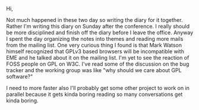 Hi,

Not much happened in these two day so writing the diary for it together. Rather
I'm writing this diary on Sunday after the conference. I really should be more
disciplined and finish off the diary before I leave the office. Anyway I spent
the day organizing the notes into themes and reading more mails from the
mailing list. One very curious thing I found is that Mark Watson himself
recognized that GPLv3 based browsers will be incompatible with EME and he
talked about it on the mailing list. I'm yet to see the reaction of FOSS people
on GPL on W3C. I've read some of the discussion on the bug tracker and the
working group was like "why should we care about GPL software?"

I need to more faster also I'll probably get some other project to work on in
parallel because it gets kinda boring reading so many conversations get kinda
boring.
